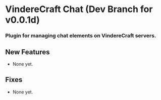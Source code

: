 # VindereCraft Chat (Dev Branch for v0.0.1d)

### Plugin for managing chat elements on VindereCraft servers.

## New Features
- None yet.
## Fixes
- None yet.